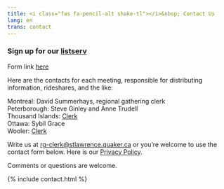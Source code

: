 ```yaml
---
title: <i class="fas fa-pencil-alt shake-tl"></i>&nbsp; Contact Us
lang: en
trans: contact
---
```

### Sign up for our [listserv](https://docs.google.com/forms/d/e/1FAIpQLSeOYBA7a1ygWENuGF63qnjr9NcE9jnHfzEWapSdYG1BMfZ8qA/viewform)
Form link [here](https://docs.google.com/forms/d/e/1FAIpQLSeOYBA7a1ygWENuGF63qnjr9NcE9jnHfzEWapSdYG1BMfZ8qA/viewform)

Here are the contacts for each meeting, responsible for distributing information, rideshares, and the like:

Montreal: David Summerhays, regional gathering clerk  
Peterborough: Steve Ginley and Anne Trudell  
Thousand Islands: [Clerk](https://quaker.ca/meeting/thousand-islands-monthly-meeting/)  
Ottawa: Sybil Grace  
Wooler: [Clerk](https://quaker.ca/meeting/wooler-monthly-meeting/)  

Write us at [rg-clerk@stlawrence.quaker.ca](mailto:rg-clerk@stlawrence.quaker.ca) or you’re welcome to use the <i class="fas fa-pencil-alt"></i> contact form below. Here is our [Privacy Policy](privacy.html). 

Comments or questions are welcome.

{% include contact.html %}
